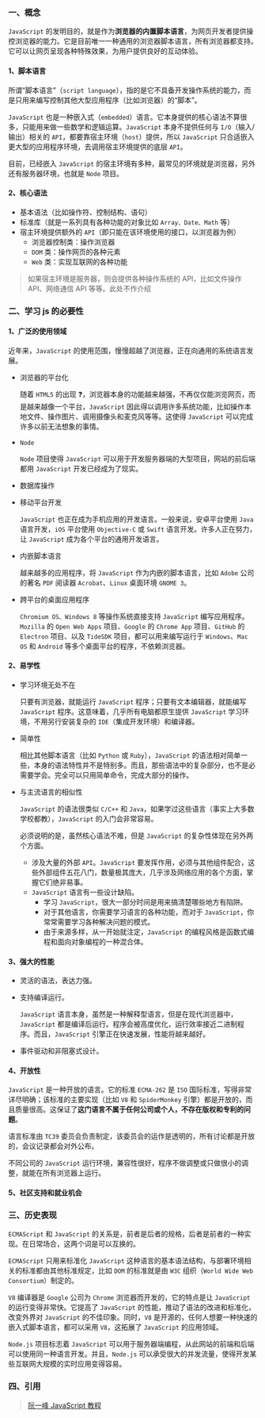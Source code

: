 ### 一、概念

`JavaScript` 的发明目的，就是作为**浏览器的内置脚本语言**，为网页开发者提供操控浏览器的能力。它是目前唯一一种通用的浏览器脚本语言，所有浏览器都支持。它可以让网页呈现各种特殊效果，为用户提供良好的互动体验。

#### 1、脚本语言

所谓“脚本语言”（`script language`），指的是它不具备开发操作系统的能力，而是只用来编写控制其他大型应用程序（比如浏览器）的“脚本”。

`JavaScript` 也是一种嵌入式（`embedded`）语言。它本身提供的核心语法不算很多，只能用来做一些数学和逻辑运算。`JavaScript` 本身不提供任何与 `I/O`（输入/输出）相关的 `API`，都要靠宿主环境（`host`）提供，所以 `JavaScript` 只合适嵌入更大型的应用程序环境，去调用宿主环境提供的底层 `API`。

目前，已经嵌入 `JavaScript` 的宿主环境有多种，最常见的环境就是浏览器，另外还有服务器环境，也就是 `Node` 项目。

#### 2、核心语法

- 基本语法（比如操作符、控制结构、语句）
- 标准库（就是一系列具有各种功能的对象比如 `Array、Date、Math` 等）
- 宿主环境提供额外的 `API`（即只能在该环境使用的接口，以浏览器为例）
  - 浏览器控制类：操作浏览器
  - `DOM` 类：操作网页的各种元素
  - `Web` 类：实现互联网的各种功能

> 如果宿主环境是服务器，则会提供各种操作系统的 API，比如文件操作 API、网络通信 API 等等。此处不作介绍

### 二、学习 js 的必要性

#### 1、广泛的使用领域

近年来，`JavaScript` 的使用范围，慢慢超越了浏览器，正在向通用的系统语言发展。

- 浏览器的平台化

  随着 `HTML5` 的出现 ❓，浏览器本身的功能越来越强，不再仅仅能浏览网页，而是越来越像一个平台，`JavaScript` 因此得以调用许多系统功能，比如操作本地文件、操作图片、调用摄像头和麦克风等等。这使得 `JavaScript` 可以完成许多以前无法想象的事情。

- `Node`

  `Node` 项目使得 `JavaScript` 可以用于开发服务器端的大型项目，网站的前后端都用 `JavaScript` 开发已经成为了现实。

- 数据库操作

- 移动平台开发

  `JavaScript` 也正在成为手机应用的开发语言。一般来说，安卓平台使用 `Java` 语言开发，`iOS` 平台使用 `Objective-C` 或 `Swift` 语言开发。许多人正在努力，让 `JavaScript` 成为各个平台的通用开发语言。

- 内嵌脚本语言

  越来越多的应用程序，将 `JavaScript` 作为内嵌的脚本语言，比如 `Adobe` 公司的著名 `PDF` 阅读器 `Acrobat`、`Linux` 桌面环境 `GNOME 3`。

- 跨平台的桌面应用程序

  `Chromium OS、Windows 8` 等操作系统直接支持 `JavaScript` 编写应用程序。`Mozilla` 的 `Open Web Apps` 项目、`Google` 的 `Chrome App` 项目、`GitHub` 的 `Electron` 项目、以及 `TideSDK` 项目，都可以用来编写运行于 `Windows`、`Mac OS` 和 `Android` 等多个桌面平台的程序，不依赖浏览器。

#### 2、易学性

- 学习环境无处不在

  只要有浏览器，就能运行 `JavaScript` 程序；只要有文本编辑器，就能编写 `JavaScript` 程序。这意味着，几乎所有电脑都原生提供 `JavaScript` 学习环境，不用另行安装复杂的 `IDE`（集成开发环境）和编译器。

- 简单性

  相比其他脚本语言（比如 `Python` 或 `Ruby`），`JavaScript` 的语法相对简单一些，本身的语法特性并不是特别多。而且，那些语法中的复杂部分，也不是必需要学会。完全可以只用简单命令，完成大部分的操作。

- 与主流语言的相似性

  `JavaScript` 的语法很类似 `C/C++` 和 `Java`，如果学过这些语言（事实上大多数学校都教），`JavaScript` 的入门会非常容易。

  必须说明的是，虽然核心语法不难，但是 `JavaScript` 的复杂性体现在另外两个方面。

  - 涉及大量的外部 `API`。`JavaScript` 要发挥作用，必须与其他组件配合，这些外部组件五花八门，数量极其庞大，几乎涉及网络应用的各个方面，掌握它们绝非易事。
  - `JavaScript` 语言有一些设计缺陷。
    - 学习 `JavaScript`，很大一部分时间是用来搞清楚哪些地方有陷阱。
    - 对于其他语言，你需要学习语言的各种功能，而对于 `JavaScript`，你常常需要学习各种解决问题的模式。
    - 由于来源多样，从一开始就注定，`JavaScript` 的编程风格是函数式编程和面向对象编程的一种混合体。

#### 3、强大的性能

- 灵活的语法，表达力强。
- 支持编译运行。

  `JavaScript` 语言本身，虽然是一种解释型语言，但是在现代浏览器中，`JavaScript` 都是编译后运行。程序会被高度优化，运行效率接近二进制程序。而且，`JavaScript` 引擎正在快速发展，性能将越来越好。

- 事件驱动和非阻塞式设计。

#### 4、开放性

`JavaScript` 是一种开放的语言。它的标准 `ECMA-262` 是 `ISO` 国际标准，写得非常详尽明确；该标准的主要实现（比如 `V8` 和 `SpiderMonkey` 引擎）都是开放的，而且质量很高。这保证了**这门语言不属于任何公司或个人，不存在版权和专利的问题**。

语言标准由 `TC39` 委员会负责制定，该委员会的运作是透明的，所有讨论都是开放的，会议记录都会对外公布。

不同公司的 `JavaScript` 运行环境，兼容性很好，程序不做调整或只做很小的调整，就能在所有浏览器上运行。

#### 5、社区支持和就业机会

### 三、历史表现

`ECMAScript` 和 `JavaScript` 的关系是，前者是后者的规格，后者是前者的一种实现。在日常场合，这两个词是可以互换的。

`ECMAScript` 只用来标准化 `JavaScript` 这种语言的基本语法结构，与部署环境相关的标准都由其他标准规定，比如 `DOM` 的标准就是由 `W3C` 组织（`World Wide Web Consortium`）制定的。

`V8` 编译器是 `Google` 公司为 `Chrome` 浏览器而开发的，它的特点是让 `JavaScript` 的运行变得非常快。它提高了 `JavaScript` 的性能，推动了语法的改进和标准化，改变外界对 `JavaScript` 的不佳印象。同时，`V8` 是开源的，任何人想要一种快速的嵌入式脚本语言，都可以采用 `V8`，这拓展了 `JavaScript` 的应用领域。

`Node.js` 项目标志着 `JavaScript` 可以用于服务器端编程，从此网站的前端和后端可以使用同一种语言开发。并且，`Node.js` 可以承受很大的并发流量，使得开发某些互联网大规模的实时应用变得容易。

### 四、引用

> [阮一峰 JavaScript 教程](https://www.bookstack.cn/read/javascript-tutorial/docs-basic-introduction.md)
